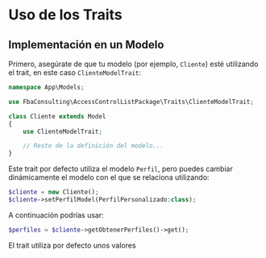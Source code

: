 # Uso de los Traits


## Implementación en un Modelo

Primero, asegúrate de que tu modelo (por ejemplo, `Cliente`) esté utilizando el trait, en este caso `ClienteModelTrait`:

```php
namespace App\Models;

use FbaConsulting\AccessControlListPackage\Traits\ClienteModelTrait;

class Cliente extends Model
{
    use ClienteModelTrait;

    // Resto de la definición del modelo...
}
```
Este trait por defecto utiliza el modelo `Perfil`, pero puedes cambiar dinámicamente el modelo con el que se relaciona utilizando:
```php
$cliente = new Cliente();
$cliente->setPerfilModel(PerfilPersonalizado:class);
```
A continuación podrías usar:
```php
$perfiles = $cliente->getObtenerPerfiles()->get();
```
El trait utiliza por defecto unos valores